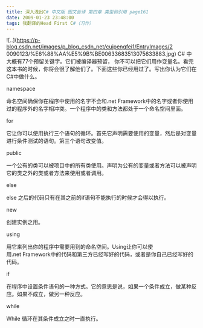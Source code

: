 ```yaml
---
title: 深入浅出C# 中文版 图文皆译 第四章 类型和引用 page161
date: 2009-01-23 23:48:00
tags: 我翻译的Head First C#（习作）
---
```

![..](https://p-blog.csdn.net/images/p_blog_csdn_net/cuipengfei1/EntryImages/2
0090123/%E6%88%AA%E5%9B%BE00633683513075633883.jpg) C#  中大概有77个预留关键字。它们被编译器预留，
你不可以把它们用作变量名。看完这本书的时候，你将会很了解他们了。下面这些你已经用过了。写出你认为它们在C#中做什么。

namespace

命名空间确保你在程序中使用的名字不会和.net Framework中的名字或者你使用过的程序外的名字相冲突。一个程序中的类和方法都处于一个命名空间里面。

for

它让你可以使用执行三个语句的循环。首先它声明需要使用的变量，然后是对变量进行条件测试的语句。第三个语句改变值。

public

一个公有的类可以被项目中的所有类使用。声明为公有的变量或者方法可以被声明它的类之外的类或者方法来使用或者调用。

else

else  之后的代码只有在其之前的if语句不能执行的时候才会得以执行。

new

创建实例之用。

using

用它来列出你的程序中需要用到的命名空间。Using让你可以使用.net Framework中的代码和第三方已经写好的代码，或者是你自己已经写好的代码。

if

在程序中设置条件语句的一种方式。它的意思是说，如果一个条件成立，做某种反应。如果不成立，做另一种反应。

while

While  循环在其条件成立之时一直执行。




